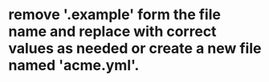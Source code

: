 # remove '.example' form the file name and replace with correct values as needed or create a new file named 'acme.yml'.